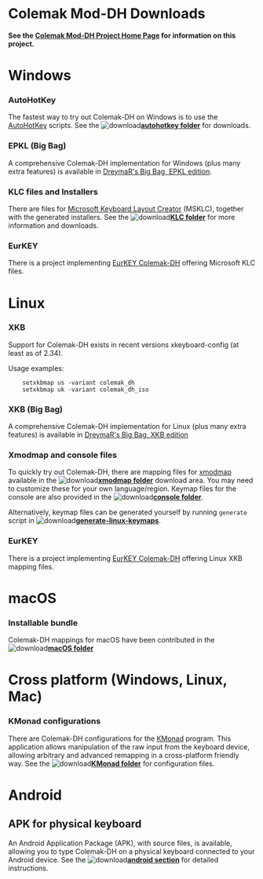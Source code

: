 Colemak Mod-DH Downloads
========================

**See the [Colemak Mod-DH Project Home Page](http://colemakmods.github.io/mod-dh/ "Colemak Mod-DH") for information on this project.**

# Windows

### AutoHotKey

The fastest way to try out Colemak-DH on Windows is to use the [AutoHotKey](https://autohotkey.com/) scripts. See the ![download](gfx/arrow-circle-down.png)[**autohotkey folder**](autohotkey/) for downloads.

### EPKL (Big Bag)

A comprehensive Colemak-DH implementation for Windows (plus many extra features) is available in [DreymaR's Big Bag, EPKL edition](https://forum.colemak.com/topic/1467-dreymars-big-bag-of-keyboard-tricks-pklwindows-edition/).

### KLC files and Installers

There are files for [Microsoft Keyboard Layout Creator](https://www.microsoft.com/en-us/download/details.aspx?id=102134 "MS Keyboard Layout Creator") (MSKLC), together with the generated installers. See the ![download](gfx/arrow-circle-down.png)[**KLC folder**](klc/) for more information and downloads.

### EurKEY

There is a project implementing [EurKEY Colemak-DH](https://gitlab.com/jungganz/eurkey-colemak-mod-dh) offering Microsoft KLC files.

# Linux

### XKB

Support for Colemak-DH exists in recent versions xkeyboard-config (at least as of 2.34). 

Usage examples:

		setxkbmap us -variant colemak_dh
		setxkbmap uk -variant colemak_dh_iso

### XKB (Big Bag)

A comprehensive Colemak-DH implementation for Linux (plus many extra features) is available in [DreymaR's Big Bag, XKB edition](https://forum.colemak.com/topic/1438-dreymars-big-bag-of-keyboard-tricks-linuxxkb-files-included/)

### Xmodmap and console files

To quickly try out Colemak-DH, there are mapping files for [xmodmap](http://www.x.org/archive/X11R6.8.2/doc/xmodmap.1.html) available in the ![download](gfx/arrow-circle-down.png)[**xmodmap folder**](xmodmap/) download area. You may need to customize these for your own language/region. Keymap files for the console are also provided in the ![download](gfx/arrow-circle-down.png)[**console folder**](console/).

Alternatively, keymap files can be generated yourself by running `generate` script in ![download](gfx/arrow-circle-down.png)[**generate-linux-keymaps**](generate-linux-keymaps/).

### EurKEY

There is a project implementing [EurKEY Colemak-DH](https://gitlab.com/jungganz/eurkey-colemak-mod-dh) offering Linux XKB mapping files.

# macOS

### Installable bundle

Colemak-DH mappings for macOS have been contributed in the ![download](gfx/arrow-circle-down.png)[**macOS folder**](macOS/)

# Cross platform (Windows, Linux, Mac)

### KMonad configurations

There are Colemak-DH configurations for the [KMonad](https://github.com/david-janssen/kmonad) program. This application allows manipulation of the raw input from the keyboard device, allowing arbitrary and advanced remapping in a cross-platform friendly way. See the ![download](gfx/arrow-circle-down.png)[**KMonad folder**](kmonad/) for configuration files.

# Android

## APK for physical keyboard

An Android Application Package (APK), with source files, is available, allowing you to type Colemak-DH on a physical keyboard connected to your Android device. See the ![download](gfx/arrow-circle-down.png)[**android section**](android/) for detailed instructions.


